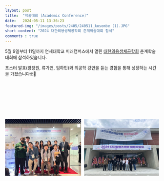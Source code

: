 ```yaml
---
layout: post 
title:  "학술대회 [Academic Conference]"
date:   2024-05-11 13:36:23
featured-img: "/images/posts/2405/240511_kosombe (1).JPG"
short-content: "2024 대한의용생체공학회 춘계학술대회 참석"
comments : true
---
```


5월 9일부터 11일까지 연세대학교 미래캠퍼스에서 열린 [대한의용생체공학회](https://www.kosombe.or.kr/) 춘계학술대회에 참석하였습니다. 
 
포스터 발표(왕창원, 류가연, 임하민)와 의공학 강연을 듣는 경험을 통해 성장하는 시간을 가졌습니다🤓📝

<br>

<div style="display: flex; justify-content: center;">
    <span class="image featured" style="margin-right: 10px;"><img src="/images/posts/2405/240511_kosombe (1).JPG" alt="" style='height: 400px; object-fit: contain;'></span>
    <span class="image featured"><img src="/images/posts/2405/240511_kosombe (2).JPG" alt="" style='height: 400px; object-fit: contain;'></span>
</div>